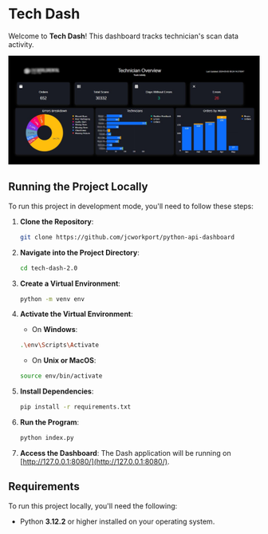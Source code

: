 # Tech Dash

Welcome to **Tech Dash**! This dashboard tracks technician's scan data activity.

![Image](https://github.com/jcworkport/python-api-dashboard/raw/main/tech-dash.jpg)

## Running the Project Locally

To run this project in development mode, you'll need to follow these steps:

1. **Clone the Repository**: 
    ```bash
    git clone https://github.com/jcworkport/python-api-dashboard
    ```

2. **Navigate into the Project Directory**: 
    ```bash
    cd tech-dash-2.0
    ```

3. **Create a Virtual Environment**: 
    ```bash
    python -m venv env
    ```

4. **Activate the Virtual Environment**:
    - On **Windows**:
    ```bash
    .\env\Scripts\Activate
    ```
    - On **Unix or MacOS**:
    ```bash
    source env/bin/activate
    ```

5. **Install Dependencies**:
    ```bash
    pip install -r requirements.txt
    ```

6. **Run the Program**:
    ```bash
    python index.py
    ```

7. **Access the Dashboard**:
    The Dash application will be running on [http://127.0.0.1:8080/](http://127.0.0.1:8080/).

## Requirements

To run this project locally, you'll need the following:

- Python **3.12.2** or higher installed on your operating system.

